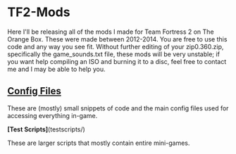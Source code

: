 # TF2-Mods
<p>Here I'll be releasing all of the mods I made for Team Fortress 2 on The Orange Box. These were made between 2012-2014. You are free to use this code and any way you see fit. Without further editing of your zip0.360.zip, specifically the game_sounds.txt file, these mods will be very unstable; if you want help compiling an ISO and burning it to a disc, feel free to contact me and I may be able to help you.</p>


## [Config Files](cfg/) ##
<p>These are (mostly) small snippets of code and the main config files used for accessing everything in-game.</p>


**[Test Scripts]**(testscripts/)
<p>These are larger scripts that mostly contain entire mini-games.</p>
